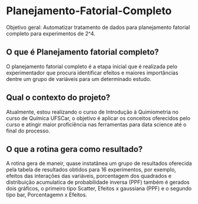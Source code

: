# Planejamento-Fatorial-Completo
Objetivo geral: Automatizar tratamento de dados para planejamento fatorial completo para experimentos de 2^4.

## O que é Planejamento fatorial completo?
O planejamento fatorial completo é a etapa inicial que é realizada pelo experimentador que procura identificar efeitos e maiores importâncias dentre um grupo de variáveis para um determinado estudo.

## Qual o contexto do projeto? 
Atualmente, estou realizando o curso de Introdução à Quimiometria no curso de Química UFSCar, o objetivo é aplicar os conceitos oferecidos pelo curso e atingir maior proficiência nas ferramentas para data science até o final do processo. 

## O que a rotina gera como resultado?
A rotina gera de maneir, quase instatânea um grupo de resultados oferecida pela tabela de resultados obtidos para 16 experimentos, por exemplo, efeitos das interações das variáveis, porcentagem dos quadrados e distribuição acumulatica de probabilidade inversa (PPF) também é gerados dois gráficos, o primeiro tipo Scatter, Efeitos x gaussiana (PPF) e o segundo tipo bar, Porcentagemn x Efeitos.
